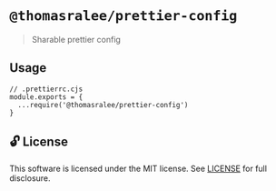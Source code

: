 # `@thomasralee/prettier-config`

> Sharable prettier config

## Usage

```
// .prettierrc.cjs
module.exports = {
  ...require('@thomasralee/prettier-config')
}
```

## 🔓 License

This software is licensed under the MIT license. See [LICENSE](./LICENSE) for full disclosure.
